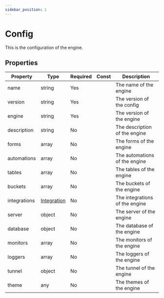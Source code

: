 ```yaml
---
sidebar_position: 1
---
```


# Config

This is the configuration of the engine.

## Properties

| Property     | Type                            | Required | Const | Description                    |
| ------------ | ------------------------------- | -------- | ----- | ------------------------------ |
| name         | string                          | Yes      |       | The name of the engine         |
| version      | string                          | Yes      |       | The version of the config      |
| engine       | string                          | Yes      |       | The version of the engine      |
| description  | string                          | No       |       | The description of the engine  |
| forms        | array                           | No       |       | The forms of the engine        |
| automations  | array                           | No       |       | The automations of the engine  |
| tables       | array                           | No       |       | The tables of the engine       |
| buckets      | array                           | No       |       | The buckets of the engine      |
| integrations | [Integration](/api/integration) | No       |       | The integrations of the engine |
| server       | object                          | No       |       | The server of the engine       |
| database     | object                          | No       |       | The database of the engine     |
| monitors     | array                           | No       |       | The monitors of the engine     |
| loggers      | array                           | No       |       | The loggers of the engine      |
| tunnel       | object                          | No       |       | The tunnel of the engine       |
| theme        | any                             | No       |       | The themes of the engine       |
